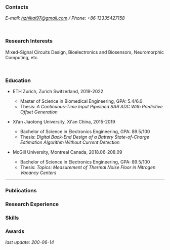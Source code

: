 ### Contacts

*E-mail: hzhikai97@gmail.com / Phone: +86 13335427158*

&nbsp;
 
### Research Interests


Mixed-Signal Circuits Design, Bioelectronics and Biosensors, Neuromorphic Computing, etc.

&nbsp;

### Education


- ETH Zurich, Zurich Switzerland, 2019-2022
  - Master of Science in Biomedical Engineering, GPA: 5.4/6.0 
  - Thesis: *A Continuous-Time Input Pipelined SAR ADC With Predictive Offset Generation*

- Xi’an Jiaotong University, Xi'an China, 2015-2019
  - Bachelor of Science in Electronics Engineering, GPA: 89.5/100
  - Thesis: *Digital Back-End Design of a  Battery State-of-Charge Estimation Algorithm Without Current Detection*

- McGill University, Montreal Canada, 2018.06-208.09
  - Bachelor of Science in Electronics Engineering, GPA: 89.5/100
  - Thesis: *Topics: Measurement of Thermal Noise Floor in Nitrogen Vacancy Centers*

---

### Publications

### Research Experience

### Skills

### Awards

*last update: 200-06-14*

